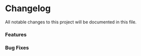 # Changelog

All notable changes to this project will be documented in this file.

### Features

### Bug Fixes

